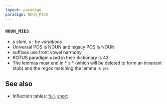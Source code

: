 ```yaml
---
layout: paradigm
paradigm: NOUN_MIES
---
```

### ` NOUN_MIES `

* _s stem, s : he variations_
* Universal POS is NOUN and legacy POS is NOUN
* suffixes use front vowel harmony
* KOTUS paradigm used in their dictionary is 42
* The lemmas must end in * s * (which will be deleted to form an invariant stub) and the regex matching the lemma is ` ies `

## See also

* Inflection tables: [full](gen/M/mies.html), [short](gen/M/mies_wikt.html)

